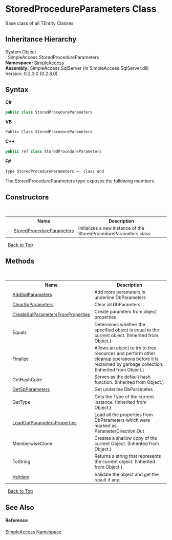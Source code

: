# StoredProcedureParameters Class
 

Base class of all TEntity Classes


## Inheritance Hierarchy
System.Object<br />&nbsp;&nbsp;SimpleAccess.StoredProcedureParameters<br />
**Namespace:**&nbsp;<a href="5b81da8e-9a02-e6f3-6346-ccc62ec531d3">SimpleAccess</a><br />**Assembly:**&nbsp;SimpleAccess.SqlServer (in SimpleAccess.SqlServer.dll) Version: 0.2.3.0 (0.2.8.0)

## Syntax

**C#**<br />
``` C#
public class StoredProcedureParameters
```

**VB**<br />
``` VB
Public Class StoredProcedureParameters
```

**C++**<br />
``` C++
public ref class StoredProcedureParameters
```

**F#**<br />
``` F#
type StoredProcedureParameters =  class end
```

The StoredProcedureParameters type exposes the following members.


## Constructors
&nbsp;<table><tr><th></th><th>Name</th><th>Description</th></tr><tr><td>![Public method](media/pubmethod.gif "Public method")</td><td><a href="afdb079c-c2f2-7dbf-b29f-c00f060412f1">StoredProcedureParameters</a></td><td>
Initializes a new instance of the StoredProcedureParameters class</td></tr></table>&nbsp;
<a href="#storedprocedureparameters-class">Back to Top</a>

## Methods
&nbsp;<table><tr><th></th><th>Name</th><th>Description</th></tr><tr><td>![Public method](media/pubmethod.gif "Public method")</td><td><a href="71328454-a7f2-723b-3155-47ab6af4f709">AddSqlParameters</a></td><td>
Add more parameters in underline DbParameters</td></tr><tr><td>![Public method](media/pubmethod.gif "Public method")</td><td><a href="3a923f19-7b5f-8111-f5f4-6a747ff4f735">ClearSpParameters</a></td><td>
Clear all DbParamters</td></tr><tr><td>![Public method](media/pubmethod.gif "Public method")</td><td><a href="60b17e7e-7189-cc3e-a030-b4a9552f0c0a">CreateSqlParametersFromProperties</a></td><td>
Create paramters from object properties</td></tr><tr><td>![Public method](media/pubmethod.gif "Public method")</td><td>Equals</td><td>
Determines whether the specified object is equal to the current object.
 (Inherited from Object.)</td></tr><tr><td>![Protected method](media/protmethod.gif "Protected method")</td><td>Finalize</td><td>
Allows an object to try to free resources and perform other cleanup operations before it is reclaimed by garbage collection.
 (Inherited from Object.)</td></tr><tr><td>![Public method](media/pubmethod.gif "Public method")</td><td>GetHashCode</td><td>
Serves as the default hash function.
 (Inherited from Object.)</td></tr><tr><td>![Public method](media/pubmethod.gif "Public method")</td><td><a href="5e0f1b18-ef93-eab6-35c5-793c320d1662">GetSpParameters</a></td><td>
Get underline DbParametes</td></tr><tr><td>![Public method](media/pubmethod.gif "Public method")</td><td>GetType</td><td>
Gets the Type of the current instance.
 (Inherited from Object.)</td></tr><tr><td>![Public method](media/pubmethod.gif "Public method")</td><td><a href="d041bd9f-3d2a-d479-109a-ba7b3efe9297">LoadOutParametersProperties</a></td><td>
Load all the properties from DbParameters which were marked as ParameterDirection.Out</td></tr><tr><td>![Protected method](media/protmethod.gif "Protected method")</td><td>MemberwiseClone</td><td>
Creates a shallow copy of the current Object.
 (Inherited from Object.)</td></tr><tr><td>![Public method](media/pubmethod.gif "Public method")</td><td>ToString</td><td>
Returns a string that represents the current object.
 (Inherited from Object.)</td></tr><tr><td>![Public method](media/pubmethod.gif "Public method")</td><td><a href="a6d56063-c2ad-9051-c285-4b1a6995e00c">Validate</a></td><td>
Validate the object and get the result if any.</td></tr></table>&nbsp;
<a href="#storedprocedureparameters-class">Back to Top</a>

## See Also


#### Reference
<a href="5b81da8e-9a02-e6f3-6346-ccc62ec531d3">SimpleAccess Namespace</a><br />